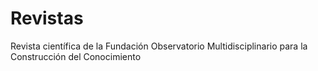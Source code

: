 # Revistas
Revista científica de la Fundación Observatorio Multidisciplinario para la Construcción del Conocimiento
